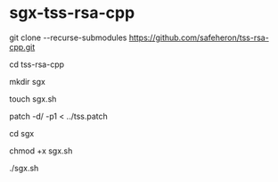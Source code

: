 # sgx-tss-rsa-cpp


git clone --recurse-submodules https://github.com/safeheron/tss-rsa-cpp.git

cd tss-rsa-cpp

mkdir sgx

touch sgx.sh

patch  -d/ -p1 < ../tss.patch


cd sgx

chmod +x sgx.sh

./sgx.sh

